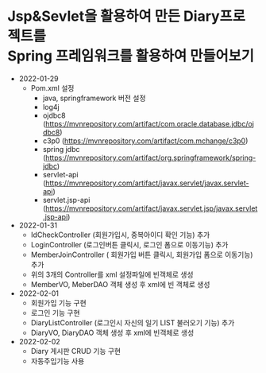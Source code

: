 # Jsp&Sevlet을 활용하여 만든 Diary프로젝트를 <br> Spring 프레임워크를 활용하여 만들어보기
* 2022-01-29
   * Pom.xml 설정
      * java, springframework 버전 설정
      * log4j
      * ojdbc8 (https://mvnrepository.com/artifact/com.oracle.database.jdbc/ojdbc8)
      * c3p0 (https://mvnrepository.com/artifact/com.mchange/c3p0)
      * spring jdbc (https://mvnrepository.com/artifact/org.springframework/spring-jdbc)
      * servlet-api (https://mvnrepository.com/artifact/javax.servlet/javax.servlet-api)
      * servlet.jsp-api (https://mvnrepository.com/artifact/javax.servlet.jsp/javax.servlet.jsp-api)
* 2022-01-31
   * IdCheckController (회원가입시, 중복아이디 확인 기능) 추가
   * LoginController (로그인버튼 클릭시, 로그인 폼으로 이동기능) 추가
   * MemberJoinController ( 회원가입 버튼 클릭시, 회원가입 폼으로 이동기능) 추가
   * 위의 3개의 Controller를 xml 설정파일에 빈객체로 생성
   * MemberVO, MeberDAO 객체 생성 후 xml에 빈 객체로 생성 
* 2022-02-01 
   * 회원가입 기능 구현
   * 로그인 기능 구현 
   * DiaryListController (로그인시 자신의 일기 LIST 불러오기 기능) 추가
   * DiaryVO, DiaryDAO 객체 생성 후 xml에 빈객체로 생성
* 2022-02-02
   * Diary 게시판 CRUD 기능 구현
   * 자동주입기능 사용   
